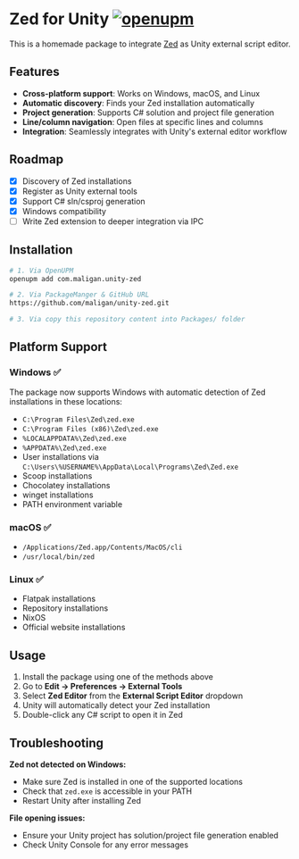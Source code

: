 # Zed for Unity [![openupm](https://img.shields.io/npm/v/com.maligan.unity-zed?label=openupm&registry_uri=https://package.openupm.com)](https://openupm.com/packages/com.maligan.unity-zed/)

This is a homemade package to integrate [Zed](https://zed.dev) as Unity external script editor.

## Features

- **Cross-platform support**: Works on Windows, macOS, and Linux
- **Automatic discovery**: Finds your Zed installation automatically
- **Project generation**: Supports C# solution and project file generation
- **Line/column navigation**: Open files at specific lines and columns
- **Integration**: Seamlessly integrates with Unity's external editor workflow

## Roadmap

- [x] Discovery of Zed installations
- [x] Register as Unity external tools
- [x] Support C# sln/csproj generation
- [x] Windows compatibility
- [ ] Write Zed extension to deeper integration via IPC

## Installation

```sh
# 1. Via OpenUPM
openupm add com.maligan.unity-zed

# 2. Via PackageManger & GitHub URL
https://github.com/maligan/unity-zed.git

# 3. Via copy this repository content into Packages/ folder
```

## Platform Support

### Windows ✅
The package now supports Windows with automatic detection of Zed installations in these locations:
- `C:\Program Files\Zed\zed.exe`
- `C:\Program Files (x86)\Zed\zed.exe`
- `%LOCALAPPDATA%\Zed\zed.exe`
- `%APPDATA%\Zed\zed.exe`
- User installations via `C:\Users\%USERNAME%\AppData\Local\Programs\Zed\Zed.exe`
- Scoop installations
- Chocolatey installations
- winget installations
- PATH environment variable

### macOS ✅
- `/Applications/Zed.app/Contents/MacOS/cli`
- `/usr/local/bin/zed`

### Linux ✅
- Flatpak installations
- Repository installations
- NixOS
- Official website installations

## Usage

1. Install the package using one of the methods above
2. Go to **Edit → Preferences → External Tools**
3. Select **Zed Editor** from the **External Script Editor** dropdown
4. Unity will automatically detect your Zed installation
5. Double-click any C# script to open it in Zed

## Troubleshooting

**Zed not detected on Windows:**
- Make sure Zed is installed in one of the supported locations
- Check that `zed.exe` is accessible in your PATH
- Restart Unity after installing Zed

**File opening issues:**
- Ensure your Unity project has solution/project file generation enabled
- Check Unity Console for any error messages
